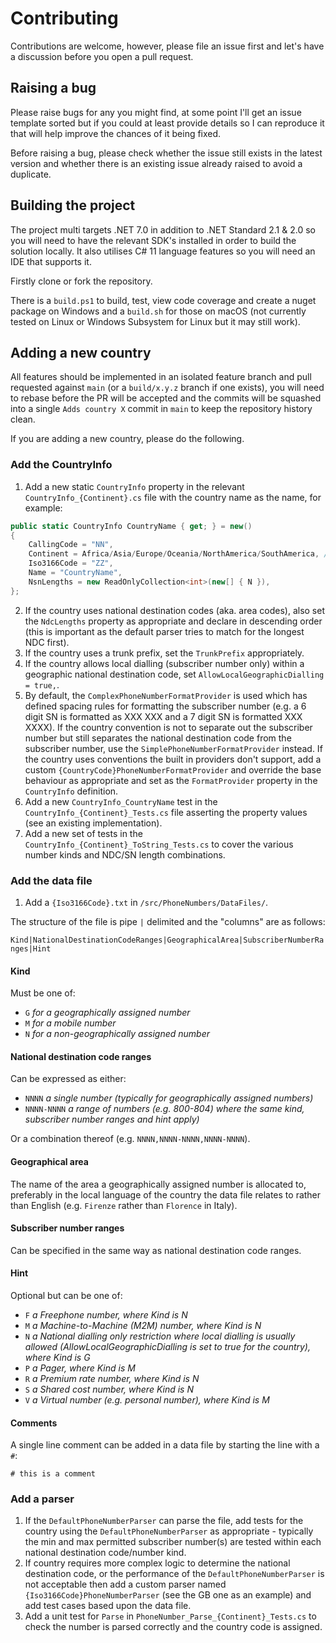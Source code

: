 # Contributing

Contributions are welcome, however, please file an issue first and let's have a discussion before you open a pull request.

## Raising a bug

Please raise bugs for any you might find, at some point I'll get an issue template sorted but if you could at least provide details so I can reproduce it that will help improve the chances of it being fixed.

Before raising a bug, please check whether the issue still exists in the latest version and whether there is an existing issue already raised to avoid a duplicate.

## Building the project

The project multi targets .NET 7.0 in addition to .NET Standard 2.1 & 2.0 so you will need to have the relevant SDK's installed in order to build the solution locally. It also utilises C# 11 language features so you will need an IDE that supports it.

Firstly clone or fork the repository.

There is a `build.ps1` to build, test, view code coverage and create a nuget package on Windows and a `build.sh` for those on macOS (not currently tested on Linux or Windows Subsystem for Linux but it may still work).

## Adding a new country

All features should be implemented in an isolated feature branch and pull requested against `main` (or a `build/x.y.z` branch if one exists), you will need to rebase before the PR will be accepted and the commits will be squashed into a single `Adds country X` commit in `main` to keep the repository history clean.

If you are adding a new country, please do the following.

### Add the CountryInfo

1. Add a new static `CountryInfo` property in the relevant `CountryInfo_{Continent}.cs` file with the country name as the name, for example:

```csharp
public static CountryInfo CountryName { get; } = new()
{
    CallingCode = "NN",
    Continent = Africa/Asia/Europe/Oceania/NorthAmerica/SouthAmerica, // as appropriate
    Iso3166Code = "ZZ",
    Name = "CountryName",
    NsnLengths = new ReadOnlyCollection<int>(new[] { N }),
};
```

2. If the country uses national destination codes (aka. area codes), also set the `NdcLengths` property as appropriate and declare in descending order (this is important as the default parser tries to match for the longest NDC first).
3. If the country uses a trunk prefix, set the `TrunkPrefix` appropriately.
4. If the country allows local dialling (subscriber number only) within a geographic national destination code, set `AllowLocalGeographicDialling = true,`.
5. By default, the `ComplexPhoneNumberFormatProvider` is used which has defined spacing rules for formatting the subscriber number (e.g. a 6 digit SN is formatted as XXX XXX and a 7 digit SN is formatted XXX XXXX). If the country convention is not to separate out the subscriber number but still separates the national destination code from the subscriber number, use the `SimplePhoneNumberFormatProvider` instead. If the country uses conventions the built in providers don't support, add a custom `{CountryCode}PhoneNumberFormatProvider` and override the base behaviour as appropriate and set as the `FormatProvider` property in the `CountryInfo` definition.
6. Add a new `CountryInfo_CountryName` test in the `CountryInfo_{Continent}_Tests.cs` file asserting the property values (see an existing implementation).
7. Add a new set of tests in the `CountryInfo_{Continent}_ToString_Tests.cs` to cover the various number kinds and NDC/SN length combinations.

### Add the data file

1. Add a `{Iso3166Code}.txt` in `/src/PhoneNumbers/DataFiles/`.

The structure of the file is pipe `|` delimited and the "columns" are as follows:

`Kind|NationalDestinationCodeRanges|GeographicalArea|SubscriberNumberRanges|Hint`

#### Kind

Must be one of:

- `G` _for a geographically assigned number_
- `M` _for a mobile number_
- `N` _for a non-geographically assigned number_

#### National destination code ranges

Can be expressed as either:

- `NNNN` _a single number (typically for geographically assigned numbers)_
- `NNNN-NNNN` _a range of numbers (e.g. 800-804) where the same kind, subscriber number ranges and hint apply)_

Or a combination thereof (e.g. `NNNN,NNNN-NNNN,NNNN-NNNN`).

#### Geographical area

The name of the area a geographically assigned number is allocated to, preferably in the local language of the country the data file relates to rather than English (e.g. `Firenze` rather than `Florence` in Italy).

#### Subscriber number ranges

Can be specified in the same way as national destination code ranges.

#### Hint

Optional but can be one of:

- `F` _a Freephone number, where Kind is N_
- `M` _a Machine-to-Machine (M2M) number, where Kind is N_
- `N` _a National dialling only restriction where local dialling is usually allowed (AllowLocalGeographicDialling is set to true for the country), where Kind is G_
- `P` _a Pager, where Kind is M_
- `R` _a Premium rate number, where Kind is N_
- `S` _a Shared cost number, where Kind is N_
- `V` _a Virtual number (e.g. personal number), where Kind is M_

#### Comments

A single line comment can be added in a data file by starting the line with a `#`:

```text
# this is a comment
```

### Add a parser

1. If the `DefaultPhoneNumberParser` can parse the file, add tests for the country using the `DefaultPhoneNumberParser` as appropriate - typically the min and max permitted subscriber number(s) are tested within each national destination code/number kind.
2. If country requires more complex logic to determine the national destination code, or the performance of the `DefaultPhoneNumberParser` is not acceptable then add a custom parser named `{Iso3166Code}PhoneNumberParser` (see the GB one as an example) and add test cases based upon the data file.
3. Add a unit test for `Parse` in `PhoneNumber_Parse_{Continent}_Tests.cs` to check the number is parsed correctly and the country code is assigned.
